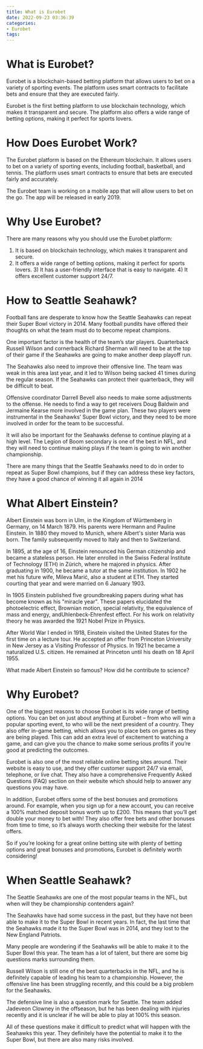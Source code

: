 ```yaml
---
title: What is Eurobet
date: 2022-09-23 03:36:39
categories:
- Eurobet
tags:
---
```



#  What is Eurobet?

Eurobet is a blockchain-based betting platform that allows users to bet on a variety of sporting events. The platform uses smart contracts to facilitate bets and ensure that they are executed fairly.

Eurobet is the first betting platform to use blockchain technology, which makes it transparent and secure. The platform also offers a wide range of betting options, making it perfect for sports lovers.

# How Does Eurobet Work?

The Eurobet platform is based on the Ethereum blockchain. It allows users to bet on a variety of sporting events, including football, basketball, and tennis. The platform uses smart contracts to ensure that bets are executed fairly and accurately.

The Eurobet team is working on a mobile app that will allow users to bet on the go. The app will be released in early 2019.

# Why Use Eurobet?

There are many reasons why you should use the Eurobet platform:

1) It is based on blockchain technology, which makes it transparent and secure.
2) It offers a wide range of betting options, making it perfect for sports lovers.    3) It has a user-friendly interface that is easy to navigate. 4) It offers excellent customer support 24/7.

#  How to Seattle Seahawk?

Football fans are desperate to know how the Seattle Seahawks can repeat their Super Bowl victory in 2014. Many football pundits have offered their thoughts on what the team must do to become repeat champions.

One important factor is the health of the team’s star players. Quarterback Russell Wilson and cornerback Richard Sherman will need to be at the top of their game if the Seahawks are going to make another deep playoff run.

The Seahawks also need to improve their offensive line. The team was weak in this area last year, and it led to Wilson being sacked 41 times during the regular season. If the Seahawks can protect their quarterback, they will be difficult to beat.

Offensive coordinator Darrell Bevell also needs to make some adjustments to the offense. He needs to find a way to get receivers Doug Baldwin and Jermaine Kearse more involved in the game plan. These two players were instrumental in the Seahawks’ Super Bowl victory, and they need to be more involved in order for the team to be successful.

It will also be important for the Seahawks defense to continue playing at a high level. The Legion of Boom secondary is one of the best in NFL, and they will need to continue making plays if the team is going to win another championship.

There are many things that the Seattle Seahawks need to do in order to repeat as Super Bowl champions, but if they can address these key factors, they have a good chance of winning it all again in 2014

#  What Albert Einstein?

Albert Einstein was born in Ulm, in the Kingdom of Württemberg in Germany, on 14 March 1879. His parents were Hermann and Pauline Einstein. In 1880 they moved to Munich, where Albert's sister Maria was born. The family subsequently moved to Italy and then to Switzerland.

In 1895, at the age of 16, Einstein renounced his German citizenship and became a stateless person. He later enrolled in the Swiss Federal Institute of Technology (ETH) in Zürich, where he majored in physics. After graduating in 1900, he became a tutor at the same institution. In 1902 he met his future wife, Mileva Marić, also a student at ETH. They started courting that year and were married on 6 January 1903.

In 1905 Einstein published five groundbreaking papers during what has become known as his "miracle year". These papers elucidated the photoelectric effect, Brownian motion, special relativity, the equivalence of mass and energy, andUhlenbeck-Ehrenfest effect. For his work on relativity theory he was awarded the 1921 Nobel Prize in Physics.

After World War I ended in 1918, Einstein visited the United States for the first time on a lecture tour. He accepted an offer from Princeton University in New Jersey as a Visiting Professor of Physics. In 1921 he became a naturalized U.S. citizen. He remained at Princeton until his death on 18 April 1955.

What made Albert Einstein so famous? How did he contribute to science?

#  Why Eurobet? 
One of the biggest reasons to choose Eurobet is its wide range of betting options. You can bet on just about anything at Eurobet – from who will win a popular sporting event, to who will be the next president of a country. They also offer in-game betting, which allows you to place bets on games as they are being played. This can add an extra level of excitement to watching a game, and can give you the chance to make some serious profits if you’re good at predicting the outcomes.

Eurobet is also one of the most reliable online betting sites around. Their website is easy to use, and they offer customer support 24/7 via email, telephone, or live chat. They also have a comprehensive Frequently Asked Questions (FAQ) section on their website which should help to answer any questions you may have.

In addition, Eurobet offers some of the best bonuses and promotions around. For example, when you sign up for a new account, you can receive a 100% matched deposit bonus worth up to £200. This means that you’ll get double your money to bet with! They also offer free bets and other bonuses from time to time, so it’s always worth checking their website for the latest offers.

So if you’re looking for a great online betting site with plenty of betting options and great bonuses and promotions, Eurobet is definitely worth considering!

#  When Seattle Seahawk?

The Seattle Seahawks are one of the most popular teams in the NFL, but when will they be championship contenders again?

The Seahawks have had some success in the past, but they have not been able to make it to the Super Bowl in recent years. In fact, the last time that the Seahawks made it to the Super Bowl was in 2014, and they lost to the New England Patriots.

Many people are wondering if the Seahawks will be able to make it to the Super Bowl this year. The team has a lot of talent, but there are some big questions marks surrounding them.

Russell Wilson is still one of the best quarterbacks in the NFL, and he is definitely capable of leading his team to a championship. However, the offensive line has been struggling recently, and this could be a big problem for the Seahawks.

The defensive line is also a question mark for Seattle. The team added Jadeveon Clowney in the offseason, but he has been dealing with injuries recently and it is unclear if he will be able to play at 100% this season.

All of these questions make it difficult to predict what will happen with the Seahawks this year. They definitely have the potential to make it to the Super Bowl, but there are also many risks involved.